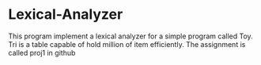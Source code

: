 # Lexical-Analyzer

This program implement a lexical analyzer for a simple program called Toy. Tri is a table 
capable of hold million of item efficiently.
The assignment is called proj1 in github
